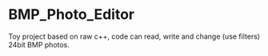# BMP_Photo_Editor
Toy project based on raw c++, code can read, write and change (use filters) 24bit BMP photos.
